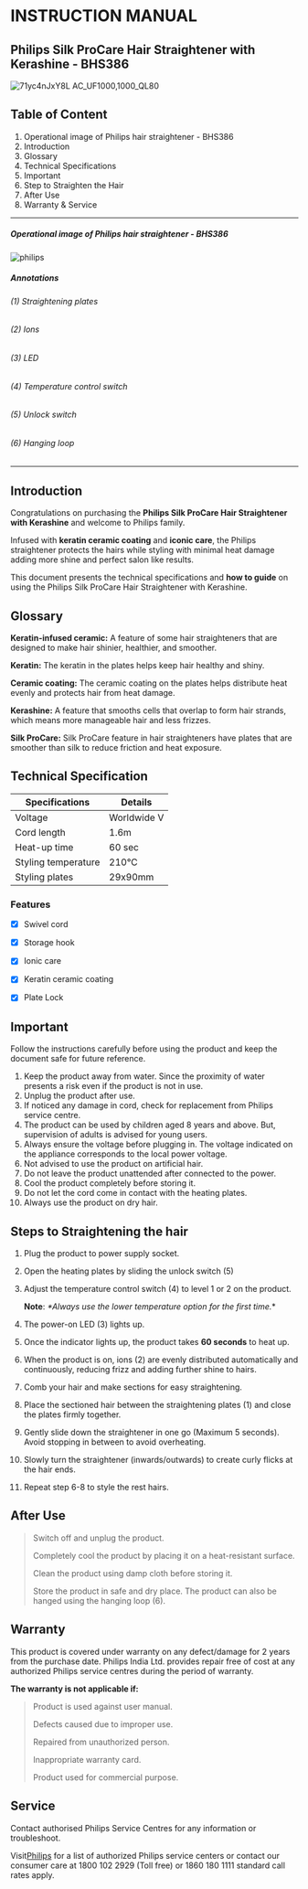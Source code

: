 # **INSTRUCTION MANUAL**
## **Philips Silk ProCare Hair Straightener with Kerashine - BHS386**

![71yc4nJxY8L _AC_UF1000,1000_QL80_](https://github.com/user-attachments/assets/1fac84b7-6014-424d-a66b-1ba1de79d35e)

## Table of Content 
1.	Operational image of Philips hair straightener - BHS386
2.	Introduction
3.	Glossary
4.	Technical Specifications
5.	Important
6.	Step to Straighten the Hair
7.	After Use
8.	Warranty & Service
-------------------------------------------------------------------------------------

##### Operational image of Philips hair straightener - BHS386

![philips](https://github.com/user-attachments/assets/1c164348-cacb-4bfb-ab70-deba8fcded71)

##### Annotations

###### (1)	Straightening plates 

###### (2)	Ions

###### (3)	LED 

###### (4)	Temperature control switch 

###### (5)	Unlock switch 

###### (6)	Hanging loop
----------------------------------------------------------------------------

## **Introduction**

Congratulations on purchasing the **Philips Silk ProCare Hair Straightener with Kerashine** and welcome to Philips family. 

Infused with __keratin ceramic coating__ and __iconic care__, the Philips straightener protects the hairs while styling with minimal heat damage adding more shine and perfect salon like results.  

This document presents the technical specifications and __how to guide__ on using the Philips Silk ProCare Hair Straightener with Kerashine. 

## **Glossary**

**Keratin-infused ceramic:** A feature of some hair straighteners that are designed to make hair shinier, healthier, and smoother.

**Keratin:** The keratin in the plates helps keep hair healthy and shiny. 

**Ceramic coating:** The ceramic coating on the plates helps distribute heat evenly and protects hair from heat damage. 

**Kerashine:** A feature that smooths cells that overlap to form hair strands, which means more manageable hair and less frizzes. 

**Silk ProCare:** Silk ProCare feature in hair straighteners have plates that are smoother than silk to reduce friction and heat exposure. 

## **Technical Specification**

| Specifications | Details |
| ------- | ----------- |
| Voltage | Worldwide V |
| Cord length | 1.6m |
| Heat-up time | 60 sec |
| Styling temperature | 210°C |
| Styling plates | 29x90mm |


### **Features**

- [x] Swivel cord
- [x] Storage hook
- [x] Ionic care
- [x] Keratin ceramic coating
- [x] Plate Lock


## **Important**

Follow the instructions carefully before using the product and keep the document safe for future reference. 

1. Keep the product away from water. Since the proximity of water presents a risk even if the product is not in use. 
2. Unplug the product after use.
3. If noticed any damage in cord, check for replacement from Philips service centre.
4. The product can be used by children aged 8 years and above. But, supervision of adults is advised for young users.
5. Always ensure the voltage before plugging in. The voltage indicated on the appliance corresponds to the local power voltage.
6. Not advised to use the product on artificial hair.
7. Do not leave the product unattended after connected to the power.
8. Cool the product completely before storing it.
9. Do not let the cord come in contact with the heating plates. 
10. Always use the product on dry hair.

## **Steps to Straightening the hair**

1. Plug the product to power supply socket.
2. Open the heating plates by sliding the unlock switch (5)
3. Adjust the temperature control switch (4) to level 1 or 2 on the product.

   **Note**: _*Always use the lower temperature option for the first time._* 
5. The power-on LED (3) lights up. 
6. Once the indicator lights up, the product takes __60 seconds__ to heat up. 
7. When the product is on, ions (2) are evenly distributed automatically and continuously, reducing frizz and adding further shine to hairs.
8. Comb your hair and make sections for easy straightening.
9. Place the sectioned hair between the straightening plates (1) and close the plates firmly together. 
10. Gently slide down the straightener in one go (Maximum 5 seconds). Avoid stopping in between to avoid overheating.
11. Slowly turn the straightener (inwards/outwards) to create curly flicks at the hair ends. 
12. Repeat step 6-8 to style the rest hairs.


## **After Use**

> Switch off and unplug the product.
> 
> Completely cool the product by placing it on a heat-resistant surface.
> 
> Clean the product using damp cloth before storing it.
> 
> Store the product in safe and dry place. The product can also be hanged using the hanging loop (6).

## **Warranty**

This product is covered under warranty on any defect/damage for 2 years  from the purchase date. Philips India Ltd. provides repair free of cost at any authorized Philips service centres during the period of warranty. 

**The warranty is not applicable if:**

> Product is used against user manual.
> 
> Defects caused due to improper use.
> 
> Repaired from unauthorized person.
>  
> Inappropriate warranty card.
> 
> Product used for commercial purpose.

## **Service**

Contact authorised Philips Service Centres for any information or troubleshoot. 

Visit[Philips](www.philips.com) for a list of authorized Philips service centers or contact our consumer care at 1800 102 2929 (Toll free) or 1860 180 1111 standard call rates apply.

